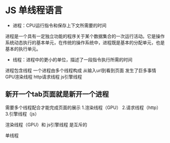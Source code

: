 # JS 单线程语言


- 进程：CPU运行指令和保存上下文所需要的时间

进程是一个具有一定独立功能的程序关于某个数据集合的一次运行活动。它是操作系统动态执行的基本单元，在传统的操作系统中，进程既是基本的分配单元，也是基本的执行单元。


- 线程：进程中的更小的单位，描述了一段指令执行所需的时间

进程包含线程 一个进程由多个线程构成 从输入url到看到页面 发生了巨多事情 
GPU渲染线程
http请求线程
js引擎线程

## 新开一个tab页面就是新开一个进程
需要多个线程配合才能完成页面的展示
1.渲染线程（GPU）
2.请求线程（http）
3.引擎线程（js）

渲染线程（GPU）和 js引擎线程 是互斥的


单线程